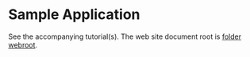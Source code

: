 # Sample Application

See the accompanying tutorial(s). The web site document root is [folder webroot](webroot).
